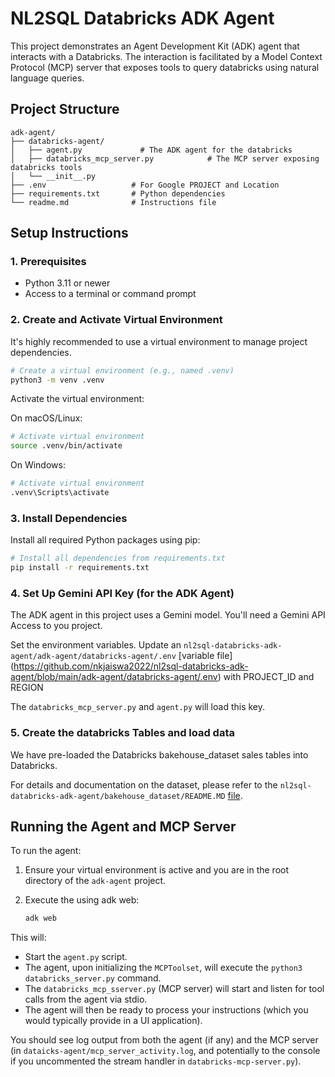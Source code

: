 # NL2SQL Databricks ADK Agent

This project demonstrates an Agent Development Kit (ADK) agent that interacts with a Databricks. The interaction is facilitated by a Model Context Protocol (MCP) server that exposes tools to query databricks using natural language queries.

## Project Structure

```
adk-agent/
├── databricks-agent/
│   ├── agent.py             # The ADK agent for the databricks
│   ├── databricks_mcp_server.py            # The MCP server exposing databricks tools
│   └── __init__.py             
├── .env                   # For Google PROJECT and Location 
├── requirements.txt       # Python dependencies
└── readme.md              # Instructions file
```

## Setup Instructions

### 1. Prerequisites
- Python 3.11 or newer
- Access to a terminal or command prompt

### 2. Create and Activate Virtual Environment

It's highly recommended to use a virtual environment to manage project dependencies.

```bash
# Create a virtual environment (e.g., named .venv)
python3 -m venv .venv
```

Activate the virtual environment:

On macOS/Linux:
```bash
# Activate virtual environment
source .venv/bin/activate
```

On Windows:
```bash
# Activate virtual environment
.venv\Scripts\activate
```

### 3. Install Dependencies

Install all required Python packages using pip:

```bash
# Install all dependencies from requirements.txt
pip install -r requirements.txt
```

### 4. Set Up Gemini API Key (for the ADK Agent)

The ADK agent in this project uses a Gemini model. You'll need a Gemini API Access to you project.

Set the environment variables. Update an `nl2sql-databricks-adk-agent/adk-agent/databricks-agent/.env` [variable file] (https://github.com/nkjaiswa2022/nl2sql-databricks-adk-agent/blob/main/adk-agent/databricks-agent/.env) with PROJECT_ID and REGION 

The `databricks_mcp_server.py` and `agent.py` will load this key.

### 5. Create the databricks Tables and load data

We have pre-loaded the Databricks bakehouse_dataset sales tables into Databricks.

For details and documentation on the dataset, please refer to the `nl2sql-databricks-adk-agent/bakehouse_dataset/README.MD` [file](https://github.com/nkjaiswa2022/nl2sql-databricks-adk-agent/tree/main/bakehouse_dataset). 


## Running the Agent and MCP Server


To run the agent:

1.  Ensure your virtual environment is active and you are in the root directory of the `adk-agent` project.
2.  Execute the using adk web:

    ```bash
    adk web
    ```

This will:
- Start the `agent.py` script.
- The agent, upon initializing the `MCPToolset`, will execute the `python3 databricks_server.py` command.
- The `databricks_mcp_sserver.py` (MCP server) will start and listen for tool calls from the agent via stdio.
- The agent will then be ready to process your instructions (which you would typically provide in a UI application).

You should see log output from both the agent (if any) and the MCP server (in `dataicks-agent/mcp_server_activity.log`, and potentially to the console if you uncommented the stream handler in `databricks-mcp-server.py`).
